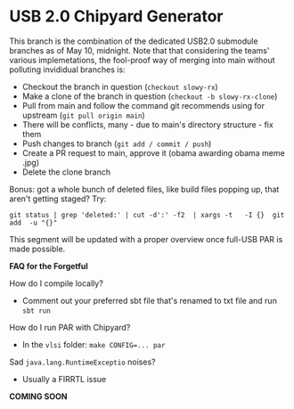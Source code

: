 # USB 2.0 Chipyard Generator

This branch is the combination of the dedicated USB2.0 submodule branches as of May 10, midnight.
Note that that considering the teams' various implemetations, the fool-proof way of merging into main without polluting invididual branches is:

- Checkout the branch in question (```checkout slowy-rx```) 
- Make a clone of the branch in question (```checkout -b slowy-rx-clone```) 
- Pull from main and follow the command git recommends using for upstream (```git pull origin main```)
- There will be conflicts, many - due to main's directory structure - fix them 
- Push changes to branch (```git add / commit / push```)
- Create a PR request to main, approve it (obama awarding obama meme .jpg)
- Delete the clone branch

Bonus: got a whole bunch of deleted files, like build files popping up, that aren't getting staged? Try:

```git status | grep 'deleted:' | cut -d':' -f2  | xargs -t   -I {}  git add  -u "{}"```

This segment will be updated with a proper overview once full-USB PAR is made possible.

**FAQ for the Forgetful** 

How do I compile locally?
- Comment out your preferred sbt file that's renamed to txt file and run `sbt run`

How do I run PAR with Chipyard?
- In the `vlsi` folder: `make CONFIG=... par`

Sad ``java.lang.RuntimeExceptio`` noises?
- Usually a FIRRTL issue

**COMING SOON**